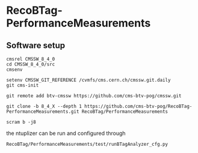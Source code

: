 # RecoBTag-PerformanceMeasurements

## Software setup

```
cmsrel CMSSW_8_4_0
cd CMSSW_8_4_0/src
cmsenv

setenv CMSSW_GIT_REFERENCE /cvmfs/cms.cern.ch/cmssw.git.daily
git cms-init

git remote add btv-cmssw https://github.com/cms-btv-pog/cmssw.git

git clone -b 8_4_X --depth 1 https://github.com/cms-btv-pog/RecoBTag-PerformanceMeasurements.git RecoBTag/PerformanceMeasurements

scram b -j8

```

the ntuplizer can be run and configured through 

```
RecoBTag/PerformanceMeasurements/test/runBTagAnalyzer_cfg.py
```

